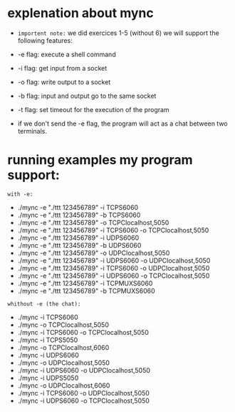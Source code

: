 ##
# explenation about mync

- `importent note:` we did exercices 1-5 (without 6)
we will support the following features:

- -e flag: execute a shell command
- -i flag: get input from a socket
- -o flag: write output to a socket
- -b flag: input and output go to the same socket
- -t flag: set timeout for the execution of the program
- if we don't send the -e flag, the program will act as a chat between two terminals. 

# running examples my program support:

`with -e:`
- ./mync -e "./ttt 123456789" -i TCPS6060
- ./mync -e "./ttt 123456789" -b TCPS6060
- ./mync -e "./ttt 123456789" -o TCPClocalhost,5050
- ./mync -e "./ttt 123456789" -i TCPS6060 -o TCPClocalhost,5050
- ./mync -e "./ttt 123456789" -i UDPS6060
- ./mync -e "./ttt 123456789" -b UDPS6060
- ./mync -e "./ttt 123456789" -o UDPClocalhost,5050
- ./mync -e "./ttt 123456789" -i UDPS6060 -o UDPClocalhost,5050
- ./mync -e "./ttt 123456789" -i TCPS6060 -o UDPClocalhost,5050
- ./mync -e "./ttt 123456789" -i UDPS6060 -o TCPClocalhost,5050
- ./mync -e "./ttt 123456789" -i TCPMUXS6060
- ./mync -e "./ttt 123456789" -b TCPMUXS6060

`whithout -e (the chat):`
- ./mync -i TCPS6060
- ./mync -o TCPClocalhost,5050
- ./mync -i TCPS6060 -o TCPClocalhost,5050
- ./mync -i TCPS5050
- ./mync -o TCPClocalhost,6060
- ./mync -i UDPS6060
- ./mync -o UDPClocalhost,5050
- ./mync -i UDPS6060 -o UDPClocalhost,5050
- ./mync -i UDPS5050
- ./mync -o UDPClocalhost,6060
- ./mync -i TCPS6060 -o UDPClocalhost,5050 
- ./mync -i UDPS6060 -o TCPClocalhost,5050

